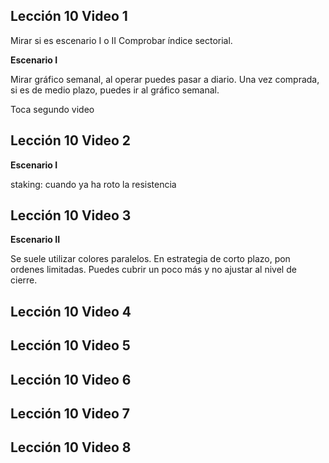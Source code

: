 
## Lección 10 Video 1

Mirar si es escenario I o II
Comprobar índice sectorial.

**Escenario I**

Mirar gráfico semanal, al operar puedes pasar a diario.
Una vez comprada, si es de medio plazo, puedes ir al gráfico semanal.

Toca segundo video

## Lección 10 Video 2

**Escenario I**

staking: cuando ya ha roto la resistencia

## Lección 10 Video 3

**Escenario II**

Se suele utilizar colores paralelos.
En estrategia de corto plazo, pon ordenes limitadas. Puedes cubrir un poco más y no ajustar al nivel de cierre.

## Lección 10 Video 4 

## Lección 10 Video 5

## Lección 10 Video 6
## Lección 10 Video 7

## Lección 10 Video 8